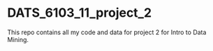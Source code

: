 # DATS_6103_11_project_2

This repo contains all my code and data for project 2 for Intro to Data Mining.
